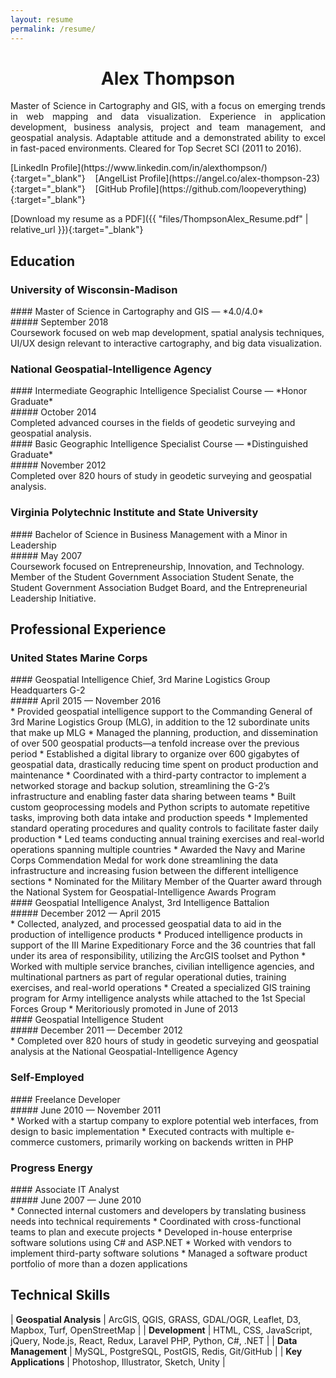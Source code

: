 ```yaml
---
layout: resume
permalink: /resume/
---
```


<div style="text-align:center;"><h1>Alex Thompson</h1></div>
<div style="text-align:justify;">
  Master of Science in Cartography and GIS, with a focus on emerging trends in web mapping and data visualization. Experience in application development, business analysis, project and team management, and geospatial analysis. Adaptable attitude and a demonstrated ability to excel in fast-paced environments. Cleared for Top Secret SCI (2011 to 2016).
</div>
<div class="top-links">
  <p markdown="1">
    [LinkedIn Profile](https://www.linkedin.com/in/alexthompson/){:target="_blank"} &nbsp;&nbsp;
    [AngelList Profile](https://angel.co/alex-thompson-23){:target="_blank"} &nbsp;&nbsp;
    [GitHub Profile](https://github.com/loopeverything){:target="_blank"}
  </p>
  <p markdown="1">
    [Download my resume as a PDF]({{ "files/ThompsonAlex_Resume.pdf" | relative_url }}){:target="_blank"}
  </p>
</div>

## Education
### University of Wisconsin-Madison
<div class="d-flex">
  <div class="flex-grow-1" markdown="1">
#### Master of Science in Cartography and GIS — *4.0/4.0*
  </div>
  <div markdown="1">
##### September 2018
  </div>
</div>
Coursework focused on web map development, spatial analysis techniques, UI/UX design relevant to interactive cartography, and big data visualization.

### National Geospatial-Intelligence Agency
<div class="d-flex">
  <div class="flex-grow-1" markdown="1">
#### Intermediate Geographic Intelligence Specialist Course — *Honor Graduate*
  </div>
  <div markdown="1">
##### October 2014
  </div>
</div>
Completed advanced courses in the fields of geodetic surveying and geospatial analysis.


<div class="d-flex">
  <div class="flex-grow-1" markdown="1">
#### Basic Geographic Intelligence Specialist Course — *Distinguished Graduate*
  </div>
  <div markdown="1">
##### November 2012
  </div>
</div>
Completed over 820 hours of study in geodetic surveying and geospatial analysis.

### Virginia Polytechnic Institute and State University
<div class="d-flex">
  <div class="flex-grow-1" markdown="1">
#### Bachelor of Science in Business Management with a Minor in Leadership
  </div>
  <div markdown="1">
##### May 2007
  </div>
</div>
Coursework focused on Entrepreneurship, Innovation, and Technology. Member of the Student Government Association Student Senate, the Student Government Association Budget Board, and the Entrepreneurial Leadership Initiative.

## Professional Experience
### United States Marine Corps
<div class="d-flex">
  <div class="flex-grow-1" markdown="1">
#### Geospatial Intelligence Chief, 3rd Marine Logistics Group Headquarters G-2
  </div>
  <div markdown="1">
##### April 2015 — November 2016
  </div>
</div>
* Provided geospatial intelligence support to the Commanding General of 3rd Marine Logistics Group (MLG), in addition to the 12 subordinate units that make up MLG
* Managed the planning, production, and dissemination of over 500 geospatial products—a tenfold increase over the previous period
* Established a digital library to organize over 600 gigabytes of geospatial data, drastically reducing time spent on product production and maintenance
* Coordinated with a third-party contractor to implement a networked storage and backup solution, streamlining the G-2’s  infrastructure and enabling faster data sharing between teams
* Built custom geoprocessing models and Python scripts to automate repetitive tasks, improving both data intake and production speeds
* Implemented standard operating procedures and quality controls to facilitate faster daily production
* Led teams conducting annual training exercises and real-world operations spanning multiple countries
* Awarded the Navy and Marine Corps Commendation Medal for work done streamlining the data infrastructure and increasing fusion between the different intelligence sections
* Nominated for the Military Member of the Quarter award through the National System for Geospatial-Intelligence Awards Program

<div class="d-flex">
  <div class="flex-grow-1" markdown="1">
#### Geospatial Intelligence Analyst, 3rd Intelligence Battalion
  </div>
  <div markdown="1">
##### December 2012 — April 2015
  </div>
</div>
* Collected, analyzed, and processed geospatial data to aid in the production of intelligence products
* Produced intelligence products in support of the III Marine Expeditionary Force and the 36 countries that fall under its area of responsibility, utilizing the ArcGIS toolset and Python
* Worked with multiple service branches, civilian intelligence agencies, and multinational partners as part of regular operational duties, training exercises, and real-world operations
* Created a specialized GIS training program for Army intelligence analysts while attached to the 1st Special Forces Group
* Meritoriously promoted in June of 2013

<div class="d-flex">
  <div class="flex-grow-1" markdown="1">
#### Geospatial Intelligence Student
  </div>
  <div markdown="1">
##### December 2011 — December 2012
  </div>
</div>
* Completed over 820 hours of study in geodetic surveying and geospatial analysis at the National Geospatial-Intelligence Agency

### Self-Employed
<div class="d-flex">
  <div class="flex-grow-1" markdown="1">
#### Freelance Developer
  </div>
  <div markdown="1">
##### June 2010 — November 2011
  </div>
</div>
* Worked with a startup company to explore potential web interfaces, from design to basic implementation
* Executed contracts with multiple e-commerce customers, primarily working on backends written in PHP

### Progress Energy
<div class="d-flex">
  <div class="flex-grow-1" markdown="1">
#### Associate IT Analyst
  </div>
  <div markdown="1">
##### June 2007 — June 2010
  </div>
</div>
* Connected internal customers and developers by translating business needs into technical requirements
* Coordinated with cross-functional teams to plan and execute projects
* Developed in-house enterprise software solutions using C# and ASP.NET
* Worked with vendors to implement third-party software solutions
* Managed a software product portfolio of more than a dozen applications

## Technical Skills

| **Geospatial Analysis** | ArcGIS, QGIS, GRASS, GDAL/OGR, Leaflet, D3, Mapbox, Turf, OpenStreetMap |
| **Development** | HTML, CSS, JavaScript, jQuery, Node.js, React, Redux, Laravel PHP, Python, C#, .NET |
| **Data Management** | MySQL, PostgreSQL, PostGIS, Redis, Git/GitHub |
| **Key Applications** | Photoshop, Illustrator, Sketch, Unity |